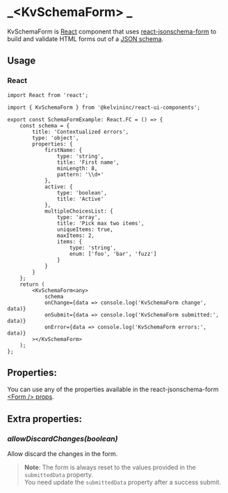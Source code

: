 # _<KvSchemaForm\> _

KvSchemaForm is [React](https://reactjs.org/) component that uses [react-jsonschema-form](https://react-jsonschema-form.readthedocs.io) to build and validate HTML forms out of a [JSON schema](http://json-schema.org/).

## Usage

### React

```tsx
import React from 'react';

import { KvSchemaForm } from '@kelvininc/react-ui-components';

export const SchemaFormExample: React.FC = () => {
	const schema = {
		title: 'Contextualized errors',
		type: 'object',
		properties: {
			firstName: {
				type: 'string',
				title: 'First name',
				minLength: 8,
				pattern: '\\d+'
			},
			active: {
				type: 'boolean',
				title: 'Active'
			},
			multipleChoicesList: {
				type: 'array',
				title: 'Pick max two items',
				uniqueItems: true,
				maxItems: 2,
				items: {
					type: 'string',
					enum: ['foo', 'bar', 'fuzz']
				}
			}
		}
	};
	return (
		<KvSchemaForm<any>
			schema
			onChange={data => console.log('KvSchemaForm change', data)}
			onSubmit={data => console.log('KvSchemaForm submitted:', data)}
			onError={data => console.log('KvSchemaForm errors:', data)}
		></KvSchemaForm>
	);
};
```

## Properties:

You can use any of the properties available in the react-jsonschema-form [&lt;Form /> props](https://react-jsonschema-form.readthedocs.io/en/latest/api-reference/form-props/).

## Extra properties: 

### _allowDiscardChanges(boolean)_ 
Allow discard the changes in the form.


> **Note**: The form is always reset to the values provided in the `submittedData` property. <br/>You need update the `submittedData` property after a success submit.  
